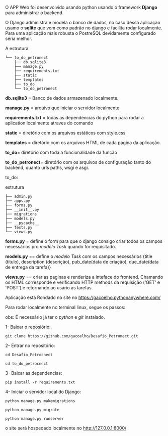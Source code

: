 O APP Web foi desenvolvido usando python usando o framework **Django** para administrar o backend.

O Django administra e modela o banco de dados, no caso dessa aplicaçao usamo o **sqlite** que vem como padrão no django e facilita rodar localmente.
Para uma aplicação mais robusta o PostreSQL devidamente configurado séria melhor.

A estrutura:
```
└── to_do_petronect
    ├── db.sqlite3
    ├── manage.py
    ├── requirements.txt
    ├── static
    ├── templates
    ├── to_do
    └── to_do_petronect
```

**db.sqlite3** = Banco de dados armazenado localmente.

**manage.py** = arquivo que iniciar o servidor localmente

**requirements.txt** = todas as dependencias do python para rodar a aplication localmente atraves do comando 

**static** = diretório com os arquivos estáticos com style.css

**templates** = diretório com os arquivos HTML de cada página da aplicação.

**to_do**= diretório com toda a funcionalidade da função

**to_do_petronect**= diretório com os arquivos de configuração tanto do backend, quanto urls paths, wsgi e asgi.

to_do:

estrutura
```
├── admin.py
├── apps.py
├── forms.py
├── __init__.py
├── migrations
├── models.py
├── __pycache__
├── tests.py
└── views.py
```

**forms.py** = define o form para que o django consigo criar todos os campos necessários pro *modelo Task* quando for requisitado.

**models.py** == define o *modelo Task* com os campos necessários {title (titulo), description (descrição), pub_date(data de criação), due_date(data de entrega da tarefa)}

**views.py** == criar as paginas e renderiza a inteface do frontend. Chamando os HTML corresponde e verificando HTTP methods da requisição ('GET' e 'POST') e retornando ao usário as tarefas.


Aplicação está Rondado no site no https://gacoelho.pythonanywhere.com/

Para rodar localmente no terminal linux, segue os passos:

obs: É necessário já ter o *python* e *git* instalado.

1- Baixar o reposiório:

```git clone https://github.com/gacoelho/Desafio_Petronect.git```

2- Entrar no repositório:

```cd Desafio_Petrocnect```

```cd to_do_petrocnect```

3- Baixar as dependencias:

```pip install -r requirements.txt```

4- Iniciar o servidor local do Django:

```python manage.py makemigrations```

```python manage.py migrate```

```python manage.py runserver```

o site será hospedado localmente no http://127.0.0.1:8000/



